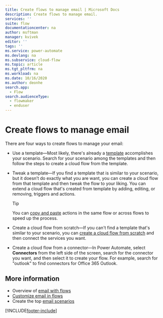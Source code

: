 ```yaml
---
title: Create flows to manage email | Microsoft Docs
description: Create flows to manage email.
services: ''
suite: flow
documentationcenter: na
author: msftman
manager: kvivek
editor: ''
tags: ''
ms.service: power-automate
ms.devlang: na
ms.subservice: cloud-flow
ms.topic: article
ms.tgt_pltfrm: na
ms.workload: na
ms.date: 10/16/2020
ms.author: deonhe
search.app: 
  - Flow
search.audienceType: 
  - flowmaker
  - enduser
---
```


# Create flows to manage email

There are four ways to create flows to manage your email:<!--note from editor: There is no order here.-->

- Use a template&mdash;Most likely, there's already a [template](https://preview.flow.microsoft.com/templates) accomplishes your scenario. Search for your scenario among the templates and then follow the steps to create a cloud flow from the template.

- Tweak a template&mdash;If you find a template that is similar to your scenario, but it doesn’t do exactly what you are want, you can create a cloud flow from that template and then tweak the flow to your liking. You can extend a cloud flow that's created from template by adding, editing, or removing, triggers and actions. 


   <!--Todo use a link in the docs, not a blog-->
   >[!TIP]
   >You can [copy and paste](https://flow.microsoft.com/blog/introducing-clipboard-in-flow-designer-and-three-new-user-experience-updates/) actions in the same flow or across flows to speed up the process.

- Create a cloud flow from scratch&mdash;If you can't find a template that's similar to your scenario, you can [create a cloud flow from scratch](./get-started-logic-flow.md) and then connect the services you want.

- Create a cloud flow from a connector&mdash;In Power Automate, select **Connectors** from the left side of the screen, search for the connector you want, and then select it to create your flow. For example, search for "outlook" to find connectors for Office 365 Outlook.

## More information

- Overview of [email with flows](email-overview.md)
- [Customize email in flows](email-customization.md)
- Create the top [email scenarios](email-top-scenarios.md)


[!INCLUDE[footer-include](includes/footer-banner.md)]